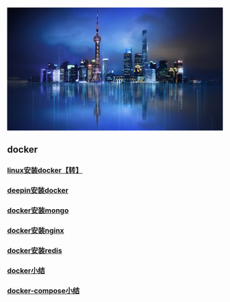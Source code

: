 <!-- --- -->
<!-- sidebar: false -->
<!-- --- -->
![数字孪生](../../images/digitalTwins.jpg)

## docker ##
### [linux安装docker【转】](https://www.cnblogs.com/kingsonfu/p/11576797.html)
### [deepin安装docker](./deepinDocker)
### [docker安装mongo](./mongo)
### [docker安装nginx](./nginx)
### [docker安装redis](./redis)
### [docker小结](./docker)
### [docker-compose小结](./docker-compose)
